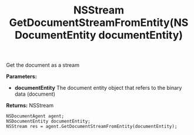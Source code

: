 ﻿---
uid: crmscript_ref_NSDocumentAgent_GetDocumentStreamFromEntity
title: NSStream GetDocumentStreamFromEntity(NSDocumentEntity documentEntity)
intellisense: NSDocumentAgent.GetDocumentStreamFromEntity
keywords: NSDocumentAgent, GetDocumentStreamFromEntity
so.topic: reference
---

Get the document as a stream

**Parameters:**
 - **documentEntity** The document entity object that refers to the binary data (document)

**Returns:** NSStream

```crmscript
NSDocumentAgent agent;
NSDocumentEntity documentEntity;
NSStream res = agent.GetDocumentStreamFromEntity(documentEntity);
```

